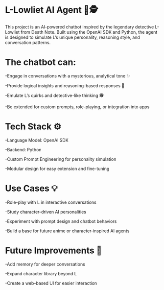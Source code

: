 # L-Lowliet AI Agent 🤖🕵️

This project is an AI-powered chatbot inspired by the legendary detective L-Lowliet from Death Note. Built using the OpenAI SDK and Python, the agent is designed to simulate L’s unique personality, reasoning style, and conversation patterns.

# The chatbot can:

-Engage in conversations with a mysterious, analytical tone ✨

-Provide logical insights and reasoning-based responses 🧠

-Emulate L’s quirks and detective-like thinking 🕵️

-Be extended for custom prompts, role-playing, or integration into apps

# Tech Stack ⚙️

-Language Model: OpenAI SDK

-Backend: Python

-Custom Prompt Engineering for personality simulation

-Modular design for easy extension and fine-tuning

# Use Cases 💡

-Role-play with L in interactive conversations

-Study character-driven AI personalities

-Experiment with prompt design and chatbot behaviors

-Build a base for future anime or character-inspired AI agents

# Future Improvements 🚀

-Add memory for deeper conversations

-Expand character library beyond L

-Create a web-based UI for easier interaction
